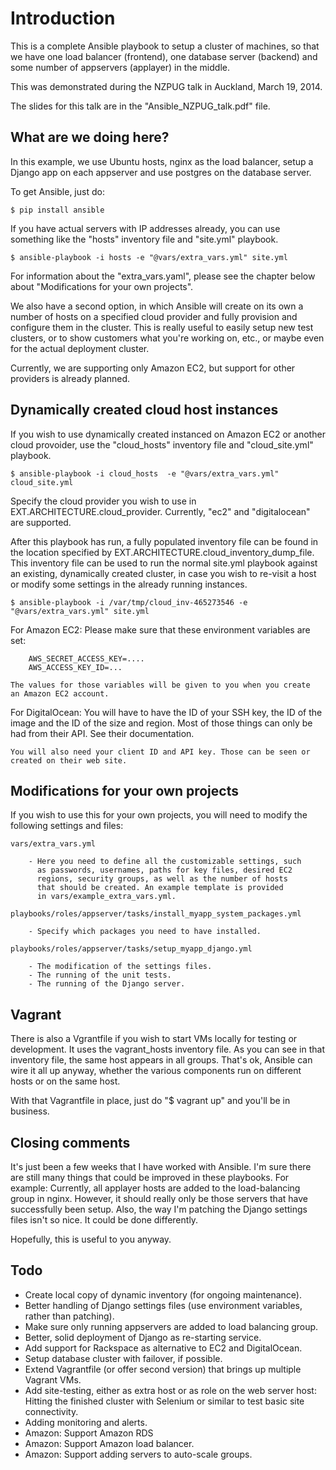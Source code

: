 
Introduction
============
This is a complete Ansible playbook to setup a cluster of machines,
so that we have one load balancer (frontend), one database server
(backend) and some number of appservers (applayer) in the middle.

This was demonstrated during the NZPUG talk in Auckland, March 19, 2014.

The slides for this talk are in the "Ansible_NZPUG_talk.pdf" file.


What are we doing here?
-----------------------
In this example, we use Ubuntu hosts, nginx as the load balancer,
setup a Django app on each appserver and use postgres on the database
server.

To get Ansible, just do:

    $ pip install ansible

If you have actual servers with IP addresses already, you can use
something like the "hosts" inventory file and "site.yml" playbook.

    $ ansible-playbook -i hosts -e "@vars/extra_vars.yml" site.yml

For information about the "extra_vars.yaml", please see the chapter
below about "Modifications for your own projects".

We also have a second option, in which Ansible will create on its own a number
of hosts on a specified cloud provider and fully provision and configure them
in the cluster. This is really useful to easily setup new test clusters, or to
show customers what you're working on, etc., or maybe even for the actual
deployment cluster.

Currently, we are supporting only Amazon EC2, but support for other providers
is already planned.


Dynamically created cloud host instances
----------------------------------------
If you wish to use dynamically created instanced on Amazon EC2 or another
cloud provoider, use the "cloud_hosts" inventory file and "cloud_site.yml"
playbook.

    $ ansible-playbook -i cloud_hosts  -e "@vars/extra_vars.yml" cloud_site.yml

Specify the cloud provider you wish to use in EXT.ARCHITECTURE.cloud_provider.
Currently, "ec2" and "digitalocean" are supported.

After this playbook has run, a fully populated inventory file can be found
in the location specified by EXT.ARCHITECTURE.cloud_inventory_dump_file. This
inventory file can be used to run the normal site.yml playbook against an
existing, dynamically created cluster, in case you wish to re-visit a host
or modify some settings in the already running instances.

    $ ansible-playbook -i /var/tmp/cloud_inv-465273546 -e "@vars/extra_vars.yml" site.yml

For Amazon EC2:
    Please make sure that these environment variables are set:

        AWS_SECRET_ACCESS_KEY=....
        AWS_ACCESS_KEY_ID=...

    The values for those variables will be given to you when you create
    an Amazon EC2 account.

For DigitalOcean:
    You will have to have the ID of your SSH key, the ID of the image
    and the ID of the size and region. Most of those things can only be
    had from their API. See their documentation.

    You will also need your client ID and API key. Those can be seen or
    created on their web site.


Modifications for your own projects
-----------------------------------
If you wish to use this for your own projects, you will need to modify
the following settings and files:

    vars/extra_vars.yml

        - Here you need to define all the customizable settings, such
          as passwords, usernames, paths for key files, desired EC2
          regions, security groups, as well as the number of hosts
          that should be created. An example template is provided
          in vars/example_extra_vars.yml.

    playbooks/roles/appserver/tasks/install_myapp_system_packages.yml

        - Specify which packages you need to have installed.

    playbooks/roles/appserver/tasks/setup_myapp_django.yml

        - The modification of the settings files.
        - The running of the unit tests.
        - The running of the Django server.

Vagrant
-------
There is also a Vgrantfile if you wish to start VMs locally for testing or
development. It uses the vagrant_hosts inventory file. As you can see in that
inventory file, the same host appears in all groups. That's ok, Ansible can
wire it all up anyway, whether the various components run on different hosts
or on the same host.

With that Vagrantfile in place, just do "$ vagrant up" and you'll be in
business.


Closing comments
----------------
It's just been a few weeks that I have worked with Ansible. I'm sure there are
still many things that could be improved in these playbooks. For example:
Currently, all applayer hosts are added to the load-balancing group in nginx.
However, it should really only be those servers that have successfully been
setup. Also, the way I'm patching the Django settings files isn't so nice. It
could be done differently.

Hopefully, this is useful to you anyway.


Todo
----
- Create local copy of dynamic inventory (for ongoing maintenance).
- Better handling of Django settings files (use environment variables,
  rather than patching).
- Make sure only running appservers are added to load balancing group.
- Better, solid deployment of Django as re-starting service.
- Add support for Rackspace as alternative to EC2 and DigitalOcean.
- Setup database cluster with failover, if possible.
- Extend Vagrantfile (or offer second version) that brings up multiple
  Vagrant VMs.
- Add site-testing, either as extra host or as role on the web server
  host: Hitting the finished cluster with Selenium or similar to test
  basic site connectivity.
- Adding monitoring and alerts.
- Amazon: Support Amazon RDS
- Amazon: Support Amazon load balancer.
- Amazon: Support adding servers to auto-scale groups.


